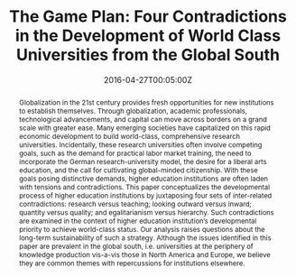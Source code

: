 ---
abstract: "Globalization in the 21st century provides fresh opportunities for new institutions to establish themselves.  Through globalization, academic professionals, technological advancements, and capital can move across borders on a grand scale with greater ease. Many emerging societies have capitalized on this rapid economic development to build world-class, comprehensive research universities. Incidentally, these research universities often involve competing goals, such as the demand for practical labor market training, the need to incorporate the German research-university model, the desire for a liberal arts education, and the call for cultivating global-minded citizenship. With these goals posing distinctive demands, higher education institutions are often laden with tensions and contradictions. This paper conceptualizes the developmental process of higher education institutions by juxtaposing four sets of inter-related contradictions: research versus teaching; looking outward versus inward; quantity versus quality; and egalitarianism versus hierarchy. Such contradictions are examined in the context of higher education institution’s developmental priority to achieve world-class status. Our analysis raises questions about the long-term sustainability of such a strategy. Although the issues identified in this paper are prevalent in the global south, i.e. universities at the periphery of knowledge production vis-a-vis those in North America and Europe, we believe they are common themes with repercussions for institutions elsewhere."
authors:
- Yisu Zhou
- Jinting Wu
date: "2016-04-27T00:05:00Z"
doi: "10.15390/EB.2016.6152"
featured: true
projects: []
publication: '*Education and Science*'
publication_short: ""
publication_types:
- "2"
publishDate: "2016-04-27T00:00:00Z"
tags:
- university ranking
- higher education
title: "The Game Plan: Four Contradictions in the Development of World Class Universities from the Global South"
url_code: ""
url_dataset: ""
url_pdf: https://www.dropbox.com/s/btq39ozrj9q868j/Zhou%26Wu2016a.pdf?dl=0
url_poster: ""
url_project: ""
url_slides: ""
url_source: "http://egitimvebilim.ted.org.tr/index.php/EB/article/view/6152"
url_video: ""
layout: research-paper
---